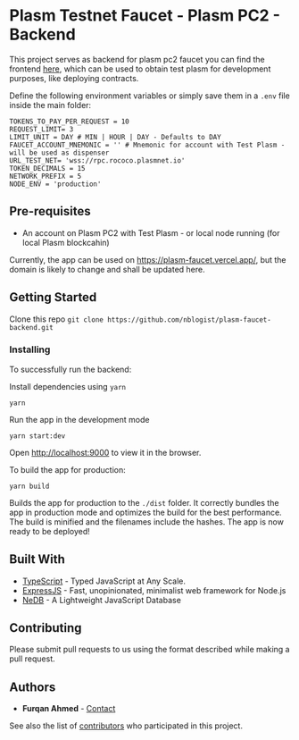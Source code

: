# Plasm Testnet Faucet - Plasm PC2 - Backend

This project serves as backend for plasm pc2 faucet you can find the frontend [here](https://github.com/nblogist/plasm-faucet-frontend), which can be used to obtain test plasm for development purposes, like deploying contracts.

Define the following environment variables or simply save them in a `.env` file inside the main folder:
 
```
TOKENS_TO_PAY_PER_REQUEST = 10
REQUEST_LIMIT= 3
LIMIT_UNIT = DAY # MIN | HOUR | DAY - Defaults to DAY
FAUCET_ACCOUNT_MNEMONIC = '' # Mnemonic for account with Test Plasm - will be used as dispenser
URL_TEST_NET= 'wss://rpc.rococo.plasmnet.io'
TOKEN_DECIMALS = 15 
NETWORK_PREFIX = 5
NODE_ENV = 'production'
```

## Pre-requisites

- An account on Plasm PC2 with Test Plasm - or local node running (for local Plasm blockcahin)

Currently, the app can be used on <https://plasm-faucet.vercel.app/>, but the domain is likely to change and shall be updated here.

## Getting Started

Clone this repo ```git clone https://github.com/nblogist/plasm-faucet-backend.git```

### Installing

To successfully run the backend:

Install dependencies using ```yarn```

```
yarn
```

Run the app in the development mode

```
yarn start:dev
```
Open [http://localhost:9000](http://localhost:9000) to view it in the browser.

To build the app for production:
```
yarn build
```

Builds the app for production to the `./dist` folder.
It correctly bundles the app in production mode and optimizes the build for the best performance.
The build is minified and the filenames include the hashes.
The app is now ready to be deployed!

## Built With

* [TypeScript](https://www.typescriptlang.org/) - Typed JavaScript at Any Scale.
* [ExpressJS](https://expressjs.com/) - Fast, unopinionated, minimalist web framework for Node.js
* [NeDB](https://github.com/louischatriot/nedb) - A Lightweight JavaScript Database

## Contributing

Please submit pull requests to us using the format described while making a pull request.

## Authors

* **Furqan Ahmed** - [Contact](https://furqan.me)

See also the list of [contributors](https://github.com/nblogist/plasm-faucet-backend/contributors) who participated in this project.
